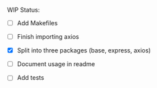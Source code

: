 
WIP Status:

- [ ] Add Makefiles
- [ ] Finish importing axios
- [x] Split into three packages (base, express, axios)
- [ ] Document usage in readme
- [ ] Add tests

